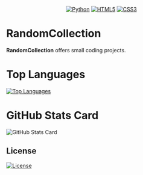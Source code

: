 <div align="center">

  <a href="">![Python](https://img.shields.io/badge/python-3670A0?style=for-the-badge&logo=python&logoColor=ffdd54)</a>
  <a href="">![HTML5](https://img.shields.io/badge/html5-%23E34F26.svg?style=for-the-badge&logo=html5&logoColor=white)</a>
  <a href="">![CSS3](https://img.shields.io/badge/css3-%231572B6.svg?style=for-the-badge&logo=css3&logoColor=white)</a>

</div>

# RandomCollection

**RandomCollection** offers small coding projects.

# Top Languages

[![Top Languages](https://github-readme-stats.vercel.app/api/top-langs/?username=RandomCollection&layout=compact&theme=radical)](https://github.com/RandomCollection/github-readme-stats)

# GitHub Stats Card

![GitHub Stats Card](https://github-readme-stats.vercel.app/api?username=RandomCollection&show_icons=true&theme=radical)

## License

[![License](https://img.shields.io/badge/License-MIT-brightgreen.svg)](https://opensource.org/licenses/MIT)
